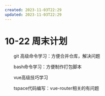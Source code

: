 ```yaml
---
created: 2023-11-03T22:29
updated: 2023-11-03T22:29
---
```

# 10-22 周末计划

　　git 高级命令学习：方便合并仓库，解决问题

　　bash命令学习：方便制作打包脚本

　　vue高级技巧学习

　　tspace代码编写：vue-router相关的有问题
